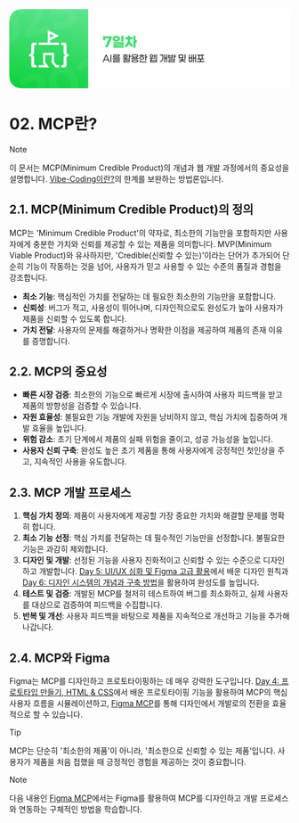 <img src="./header.png" />

# 02. MCP란?

> [!NOTE]
> 이 문서는 MCP(Minimum Credible Product)의 개념과 웹 개발 과정에서의 중요성을 설명합니다. [Vibe-Coding이란?](./01-What-is-Vibe-Coding.md)의 한계를 보완하는 방법론입니다.

## 2.1. MCP(Minimum Credible Product)의 정의

MCP는 'Minimum Credible Product'의 약자로, 최소한의 기능만을 포함하지만 사용자에게 충분한 가치와 신뢰를 제공할 수 있는 제품을 의미합니다. MVP(Minimum Viable Product)와 유사하지만, 'Credible(신뢰할 수 있는)'이라는 단어가 추가되어 단순히 기능이 작동하는 것을 넘어, 사용자가 믿고 사용할 수 있는 수준의 품질과 경험을 강조합니다.

- **최소 기능**: 핵심적인 가치를 전달하는 데 필요한 최소한의 기능만을 포함합니다.
- **신뢰성**: 버그가 적고, 사용성이 뛰어나며, 디자인적으로도 완성도가 높아 사용자가 제품을 신뢰할 수 있도록 합니다.
- **가치 전달**: 사용자의 문제를 해결하거나 명확한 이점을 제공하여 제품의 존재 이유를 증명합니다.

## 2.2. MCP의 중요성

- **빠른 시장 검증**: 최소한의 기능으로 빠르게 시장에 출시하여 사용자 피드백을 받고 제품의 방향성을 검증할 수 있습니다.
- **자원 효율성**: 불필요한 기능 개발에 자원을 낭비하지 않고, 핵심 가치에 집중하여 개발 효율을 높입니다.
- **위험 감소**: 초기 단계에서 제품의 실패 위험을 줄이고, 성공 가능성을 높입니다.
- **사용자 신뢰 구축**: 완성도 높은 초기 제품을 통해 사용자에게 긍정적인 첫인상을 주고, 지속적인 사용을 유도합니다.

## 2.3. MCP 개발 프로세스

1.  **핵심 가치 정의**: 제품이 사용자에게 제공할 가장 중요한 가치와 해결할 문제를 명확히 합니다.
2.  **최소 기능 선정**: 핵심 가치를 전달하는 데 필수적인 기능만을 선정합니다. 불필요한 기능은 과감히 제외합니다.
3.  **디자인 및 개발**: 선정된 기능을 사용자 친화적이고 신뢰할 수 있는 수준으로 디자인하고 개발합니다. [Day 5: UI/UX 심화 및 Figma 고급 활용](./../day_5/README.md)에서 배운 디자인 원칙과 [Day 6: 디자인 시스템의 개념과 구축 방법](./../day_6/05-Design-System-Concept.md)을 활용하여 완성도를 높입니다.
4.  **테스트 및 검증**: 개발된 MCP를 철저히 테스트하여 버그를 최소화하고, 실제 사용자를 대상으로 검증하여 피드백을 수집합니다.
5.  **반복 및 개선**: 사용자 피드백을 바탕으로 제품을 지속적으로 개선하고 기능을 추가해 나갑니다.

## 2.4. MCP와 Figma

Figma는 MCP를 디자인하고 프로토타이핑하는 데 매우 강력한 도구입니다. [Day 4: 프로토타입 만들기, HTML & CSS](./../day_4/README.md)에서 배운 프로토타이핑 기능을 활용하여 MCP의 핵심 사용자 흐름을 시뮬레이션하고, [Figma MCP](./03-Figma-MCP.md)를 통해 디자인에서 개발로의 전환을 효율적으로 할 수 있습니다.

> [!TIP]
> MCP는 단순히 '최소한의 제품'이 아니라, '최소한으로 신뢰할 수 있는 제품'입니다. 사용자가 제품을 처음 접했을 때 긍정적인 경험을 제공하는 것이 중요합니다.

> [!NOTE]
> 다음 내용인 [Figma MCP](./03-Figma-MCP.md)에서는 Figma를 활용하여 MCP를 디자인하고 개발 프로세스와 연동하는 구체적인 방법을 학습합니다.
